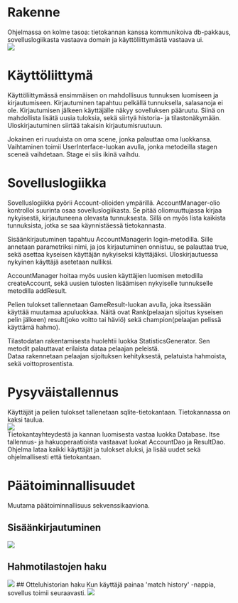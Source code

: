 # Rakenne
Ohjelmassa on kolme tasoa: tietokannan kanssa kommunikoiva db-pakkaus, sovelluslogiikasta vastaava domain ja käyttöliittymästä vastaava ui.  
<img src="https://yuml.me/f6c88072.png">

# Käyttöliittymä

Käyttöliittymässä ensimmäisen on mahdollisuus tunnuksen luomiseen ja kirjautumiseen. Kirjautuminen tapahtuu pelkällä tunnuksella, salasanoja ei ole. Kirjautumisen jälkeen käyttäjälle näkyy sovelluksen pääruutu. Siinä on mahdollista lisätä uusia tuloksia, sekä siirtyä historia- ja tilastonäkymään. Uloskirjautuminen siirtää takaisin kirjautumisruutuun.  

Jokainen eri ruuduista on oma scene, jonka palauttaa oma luokkansa. Vaihtaminen toimii UserInterface-luokan avulla, jonka metodeilla stagen sceneä vaihdetaan. Stage ei siis ikinä vaihdu.

# Sovelluslogiikka 
Sovelluslogiikka pyörii Account-olioiden ympärillä. AccountManager-olio kontrolloi suurinta osaa sovelluslogiikasta. Se pitää oliomuuttujassa kirjaa nykyisestä, kirjautuneena olevasta tunnuksesta. Sillä on myös lista kaikista tunnuksista, jotka se saa käynnistäessä tietokannasta.  

Sisäänkirjautuminen tapahtuu AccountManagerin login-metodilla. Sille annetaan parametriksi nimi, ja jos kirjautuminen onnistuu, se palauttaa true, sekä asettaa kyseisen käyttäjän nykyiseksi käyttäjäksi. Uloskirjautuessa nykyinen käyttäjä asetetaan nulliksi.  

AccountManager hoitaa myös uusien käyttäjien luomisen metodilla createAccount, sekä uusien tulosten lisäämisen nykyiselle tunnukselle metodilla addResult.  

Pelien tulokset tallennetaan GameResult-luokan avulla, joka itsessään käyttää muutamaa apuluokkaa. Näitä ovat Rank(pelaajan sijoitus kyseisen pelin jälkeen) result(joko voitto tai häviö) sekä champion(pelaajan pelissä käyttämä hahmo).    

Tilastodatan rakentamisesta huolehtii luokka StatisticsGenerator. Sen metodit palauttavat erilaista dataa pelaajan peleistä.  
Dataa rakennetaan pelaajan sijoituksen kehityksestä, pelatuista hahmoista, sekä voittoprosentista.







# Pysyväistallennus
Käyttäjät ja pelien tulokset tallenetaan sqlite-tietokantaan. Tietokannassa on kaksi taulua.   
<img src="https://yuml.me/06e7c847.png">  
Tietokantayhteydestä ja kannan luomisesta vastaa luokka Database. Itse tallennus- ja hakuoperaatioista vastaavat luokat AccountDao ja ResultDao. Ohjelma lataa kaikki käyttäjät ja tulokset aluksi, ja lisää uudet sekä ohjelmallisesti että tietokantaan.

# Päätoiminnallisuudet
Muutama päätoiminnallisuus sekvenssikaaviona.
## Sisäänkirjautuminen
<img src="https://i.imgur.com/oZgLAsx.png">

## Hahmotilastojen haku
<img src="https://i.imgur.com/1Fsx9Vq.png">
## Otteluhistorian haku
Kun käyttäjä painaa 'match history' -nappia, sovellus toimii seuraavasti.
<img src="https://i.imgur.com/YZoY5rR.png">



